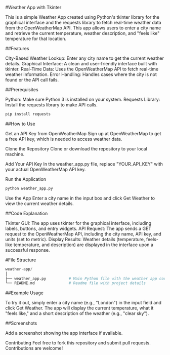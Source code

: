 #Weather App with Tkinter

This is a simple Weather App created using Python's tkinter library for the graphical interface and the requests library to fetch real-time weather data from the OpenWeatherMap API. This app allows users to enter a city name and retrieve the current temperature, weather description, and "feels like" temperature for that location.

##Features

City-Based Weather Lookup: Enter any city name to get the current weather details.
Graphical Interface: A clean and user-friendly interface built with tkinter.
Real-Time Data: Uses the OpenWeatherMap API to fetch real-time weather information.
Error Handling: Handles cases where the city is not found or the API call fails.

##Prerequisites

Python: Make sure Python 3 is installed on your system.
Requests Library: Install the requests library to make API calls.

```python
pip install requests
```

##How to Use

Get an API Key from OpenWeatherMap
Sign up at OpenWeatherMap to get a free API key, which is needed to access weather data.

Clone the Repository
Clone or download the repository to your local machine.

Add Your API Key
In the weather_app.py file, replace "YOUR_API_KEY" with your actual OpenWeatherMap API key.

Run the Application

```python
python weather_app.py
```
Use the App
Enter a city name in the input box and click Get Weather to view the current weather details.

##Code Explanation

Tkinter GUI: The app uses tkinter for the graphical interface, including labels, buttons, and entry widgets.
API Request: The app sends a GET request to the OpenWeatherMap API, including the city name, API key, and units (set to metric).
Display Results: Weather details (temperature, feels-like temperature, and description) are displayed in the interface upon a successful response.

#File Structure

```python
weather-app/
│
├── weather_app.py          # Main Python file with the weather app code
└── README.md               # Readme file with project details
```

##Example Usage

To try it out, simply enter a city name (e.g., "London") in the input field and click Get Weather. The app will display the current temperature, what it "feels like," and a short description of the weather (e.g., "clear sky").

##Screenshots

Add a screenshot showing the app interface if available.

Contributing
Feel free to fork this repository and submit pull requests. Contributions are welcome!
